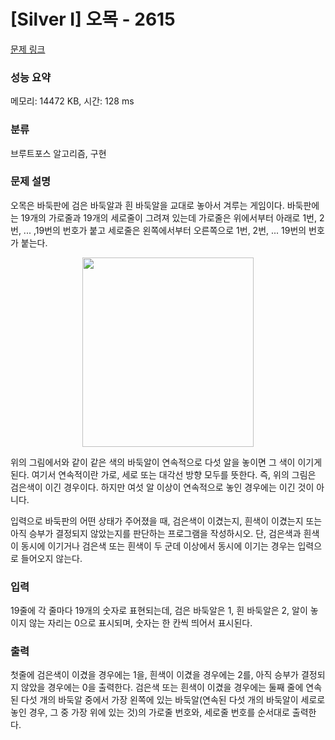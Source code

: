 # [Silver I] 오목 - 2615 

[문제 링크](https://www.acmicpc.net/problem/2615) 

### 성능 요약

메모리: 14472 KB, 시간: 128 ms

### 분류

브루트포스 알고리즘, 구현

### 문제 설명

<p>오목은 바둑판에 검은 바둑알과 흰 바둑알을 교대로 놓아서 겨루는 게임이다. 바둑판에는 19개의 가로줄과 19개의 세로줄이 그려져 있는데 가로줄은 위에서부터 아래로 1번, 2번, ... ,19번의 번호가 붙고 세로줄은 왼쪽에서부터 오른쪽으로 1번, 2번, ... 19번의 번호가 붙는다.</p>

<p style="text-align: center;"><img alt="" src="https://upload.acmicpc.net/42c87203-247a-49d1-bc63-44397a7184db/-/preview/" style="width: 274px; height: 303px;"></p>

<p>위의 그림에서와 같이 같은 색의 바둑알이 연속적으로 다섯 알을 놓이면 그 색이 이기게 된다. 여기서 연속적이란 가로, 세로 또는 대각선 방향 모두를 뜻한다. 즉, 위의 그림은 검은색이 이긴 경우이다. 하지만 여섯 알 이상이 연속적으로 놓인 경우에는 이긴 것이 아니다.</p>

<p>입력으로 바둑판의 어떤 상태가 주어졌을 때, 검은색이 이겼는지, 흰색이 이겼는지 또는 아직 승부가 결정되지 않았는지를 판단하는 프로그램을 작성하시오. 단, 검은색과 흰색이 동시에 이기거나 검은색 또는 흰색이 두 군데 이상에서 동시에 이기는 경우는 입력으로 들어오지 않는다.</p>

### 입력 

 <p>19줄에 각 줄마다 19개의 숫자로 표현되는데, 검은 바둑알은 1, 흰 바둑알은 2, 알이 놓이지 않는 자리는 0으로 표시되며, 숫자는 한 칸씩 띄어서 표시된다.</p>

### 출력 

 <p>첫줄에 검은색이 이겼을 경우에는 1을, 흰색이 이겼을 경우에는 2를, 아직 승부가 결정되지 않았을 경우에는 0을 출력한다. 검은색 또는 흰색이 이겼을 경우에는 둘째 줄에 연속된 다섯 개의 바둑알 중에서 가장 왼쪽에 있는 바둑알(연속된 다섯 개의 바둑알이 세로로 놓인 경우, 그 중 가장 위에 있는 것)의 가로줄 번호와, 세로줄 번호를 순서대로 출력한다.</p>


